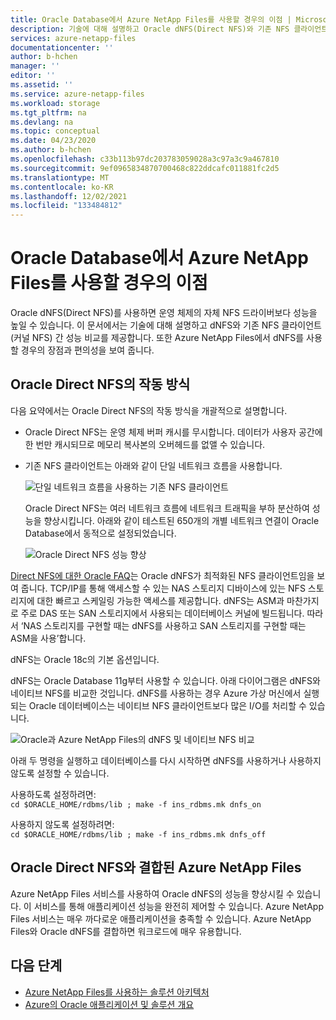 ```yaml
---
title: Oracle Database에서 Azure NetApp Files를 사용할 경우의 이점 | Microsoft Docs
description: 기술에 대해 설명하고 Oracle dNFS(Direct NFS)와 기존 NFS 클라이언트 간 성능 비교를 제공합니다. Azure NetApp Files에서 dNFS를 사용할 경우의 장점을 보여 줍니다.
services: azure-netapp-files
documentationcenter: ''
author: b-hchen
manager: ''
editor: ''
ms.assetid: ''
ms.service: azure-netapp-files
ms.workload: storage
ms.tgt_pltfrm: na
ms.devlang: na
ms.topic: conceptual
ms.date: 04/23/2020
ms.author: b-hchen
ms.openlocfilehash: c33b113b97dc203783059028a3c97a3c9a467810
ms.sourcegitcommit: 9ef0965834870700468c822ddcafc011881fc2d5
ms.translationtype: MT
ms.contentlocale: ko-KR
ms.lasthandoff: 12/02/2021
ms.locfileid: "133484812"
---
```

# <a name="benefits-of-using-azure-netapp-files-with-oracle-database"></a>Oracle Database에서 Azure NetApp Files를 사용할 경우의 이점

Oracle dNFS(Direct NFS)를 사용하면 운영 체제의 자체 NFS 드라이버보다 성능을 높일 수 있습니다. 이 문서에서는 기술에 대해 설명하고 dNFS와 기존 NFS 클라이언트(커널 NFS) 간 성능 비교를 제공합니다. 또한 Azure NetApp Files에서 dNFS를 사용할 경우의 장점과 편의성을 보여 줍니다.  

## <a name="how-oracle-direct-nfs-works"></a>Oracle Direct NFS의 작동 방식

다음 요약에서는 Oracle Direct NFS의 작동 방식을 개괄적으로 설명합니다.

* Oracle Direct NFS는 운영 체제 버퍼 캐시를 무시합니다. 데이터가 사용자 공간에 한 번만 캐시되므로 메모리 복사본의 오버헤드를 없앨 수 있습니다.  

* 기존 NFS 클라이언트는 아래와 같이 단일 네트워크 흐름을 사용합니다.    

    ![단일 네트워크 흐름을 사용하는 기존 NFS 클라이언트](../media/azure-netapp-files/solutions-traditional-nfs-client-using-single-network-flow.png)

    Oracle Direct NFS는 여러 네트워크 흐름에 네트워크 트래픽을 부하 분산하여 성능을 향상시킵니다. 아래와 같이 테스트된 650개의 개별 네트워크 연결이 Oracle Database에서 동적으로 설정되었습니다.  

    ![Oracle Direct NFS 성능 향상](../media/azure-netapp-files/solutions-oracle-direct-nfs-performance-load-balancing.png)

[Direct NFS에 대한 Oracle FAQ](http://www.orafaq.com/wiki/Direct_NFS)는 Oracle dNFS가 최적화된 NFS 클라이언트임을 보여 줍니다. TCP/IP를 통해 액세스할 수 있는 NAS 스토리지 디바이스에 있는 NFS 스토리지에 대한 빠르고 스케일링 가능한 액세스를 제공합니다. dNFS는 ASM과 마찬가지로 주로 DAS 또는 SAN 스토리지에서 사용되는 데이터베이스 커널에 빌드됩니다. 따라서 ‘NAS 스토리지를 구현할 때는 dNFS를 사용하고 SAN 스토리지를 구현할 때는 ASM을 사용’합니다.

dNFS는 Oracle 18c의 기본 옵션입니다.

dNFS는 Oracle Database 11g부터 사용할 수 있습니다. 아래 다이어그램은 dNFS와 네이티브 NFS를 비교한 것입니다. dNFS를 사용하는 경우 Azure 가상 머신에서 실행되는 Oracle 데이터베이스는 네이티브 NFS 클라이언트보다 많은 I/O를 처리할 수 있습니다.

![Oracle과 Azure NetApp Files의 dNFS 및 네이티브 NFS 비교](../media/azure-netapp-files/solutions-oracle-azure-netapp-files-comparing-dnfs-native-nfs.png)

아래 두 명령을 실행하고 데이터베이스를 다시 시작하면 dNFS를 사용하거나 사용하지 않도록 설정할 수 있습니다.

사용하도록 설정하려면:  
`cd $ORACLE_HOME/rdbms/lib ; make -f ins_rdbms.mk dnfs_on`

사용하지 않도록 설정하려면:  
`cd $ORACLE_HOME/rdbms/lib ; make -f ins_rdbms.mk dnfs_off`

## <a name="azure-netapp-files-combined-with-oracle-direct-nfs"></a>Oracle Direct NFS와 결합된 Azure NetApp Files

Azure NetApp Files 서비스를 사용하여 Oracle dNFS의 성능을 향상시킬 수 있습니다. 이 서비스를 통해 애플리케이션 성능을 완전히 제어할 수 있습니다. Azure NetApp Files 서비스는 매우 까다로운 애플리케이션을 충족할 수 있습니다. Azure NetApp Files와 Oracle dNFS를 결합하면 워크로드에 매우 유용합니다.

## <a name="next-steps"></a>다음 단계

- [Azure NetApp Files를 사용하는 솔루션 아키텍처](azure-netapp-files-solution-architectures.md)
- [Azure의 Oracle 애플리케이션 및 솔루션 개요](../virtual-machines/workloads/oracle/oracle-overview.md)